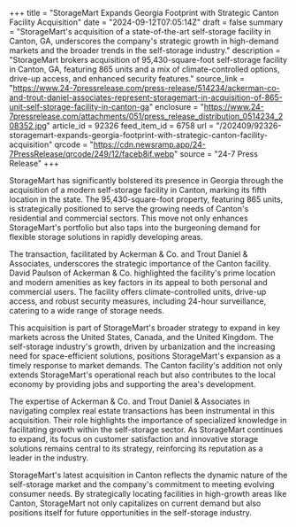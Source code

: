 +++
title = "StorageMart Expands Georgia Footprint with Strategic Canton Facility Acquisition"
date = "2024-09-12T07:05:14Z"
draft = false
summary = "StorageMart's acquisition of a state-of-the-art self-storage facility in Canton, GA, underscores the company's strategic growth in high-demand markets and the broader trends in the self-storage industry."
description = "StorageMart brokers acquisition of 95,430-square-foot self-storage facility in Canton, GA, featuring 865 units and a mix of climate-controlled options, drive-up access, and enhanced security features."
source_link = "https://www.24-7pressrelease.com/press-release/514234/ackerman-co-and-trout-daniel-associates-represent-storagemart-in-acquisition-of-865-unit-self-storage-facility-in-canton-ga"
enclosure = "https://www.24-7pressrelease.com/attachments/051/press_release_distribution_0514234_208352.jpg"
article_id = 92326
feed_item_id = 6758
url = "/202409/92326-storagemart-expands-georgia-footprint-with-strategic-canton-facility-acquisition"
qrcode = "https://cdn.newsramp.app/24-7PressRelease/qrcode/249/12/faceb8if.webp"
source = "24-7 Press Release"
+++

<p>StorageMart has significantly bolstered its presence in Georgia through the acquisition of a modern self-storage facility in Canton, marking its fifth location in the state. The 95,430-square-foot property, featuring 865 units, is strategically positioned to serve the growing needs of Canton's residential and commercial sectors. This move not only enhances StorageMart's portfolio but also taps into the burgeoning demand for flexible storage solutions in rapidly developing areas.</p><p>The transaction, facilitated by Ackerman & Co. and Trout Daniel & Associates, underscores the strategic importance of the Canton facility. David Paulson of Ackerman & Co. highlighted the facility's prime location and modern amenities as key factors in its appeal to both personal and commercial users. The facility offers climate-controlled units, drive-up access, and robust security measures, including 24-hour surveillance, catering to a wide range of storage needs.</p><p>This acquisition is part of StorageMart's broader strategy to expand in key markets across the United States, Canada, and the United Kingdom. The self-storage industry's growth, driven by urbanization and the increasing need for space-efficient solutions, positions StorageMart's expansion as a timely response to market demands. The Canton facility's addition not only extends StorageMart's operational reach but also contributes to the local economy by providing jobs and supporting the area's development.</p><p>The expertise of Ackerman & Co. and Trout Daniel & Associates in navigating complex real estate transactions has been instrumental in this acquisition. Their role highlights the importance of specialized knowledge in facilitating growth within the self-storage sector. As StorageMart continues to expand, its focus on customer satisfaction and innovative storage solutions remains central to its strategy, reinforcing its reputation as a leader in the industry.</p><p>StorageMart's latest acquisition in Canton reflects the dynamic nature of the self-storage market and the company's commitment to meeting evolving consumer needs. By strategically locating facilities in high-growth areas like Canton, StorageMart not only capitalizes on current demand but also positions itself for future opportunities in the self-storage industry.</p>